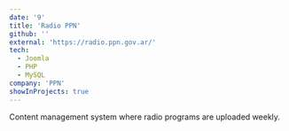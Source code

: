 ```yaml
---
date: '9'
title: 'Radio PPN'
github: ''
external: 'https://radio.ppn.gov.ar/'
tech:
  - Joomla
  - PHP
  - MySQL
company: 'PPN'
showInProjects: true
---
```


Content management system where radio programs are uploaded weekly.